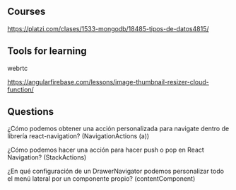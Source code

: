 ## Courses

https://platzi.com/clases/1533-mongodb/18485-tipos-de-datos4815/

## Tools for learning

webrtc

https://angularfirebase.com/lessons/image-thumbnail-resizer-cloud-function/

## Questions

¿Cómo podemos obtener una acción personalizada para navigate dentro de librería react-navigation? (NavigationActions (a))

¿Cómo podemos hacer una acción para hacer push o pop en React Navigation? (StackActions)

¿En qué configuración de un DrawerNavigator podemos personalizar todo el menú lateral por un componente propio? (contentComponent)
